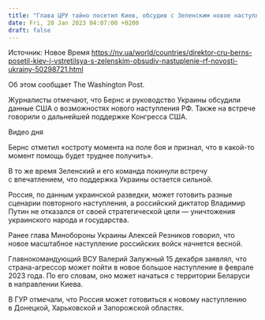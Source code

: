 ```yaml
---
title: "Глава ЦРУ тайно посетил Киев, обсудив с Зеленским новое наступление РФ и поддержку США — WP"
date: Fri, 20 Jan 2023 04:07:00 +0200
draft: false
---
```

Источник: Новое Время https://nv.ua/world/countries/direktor-cru-berns-posetil-kiev-i-vstretilsya-s-zelenskim-obsudiv-nastuplenie-rf-novosti-ukrainy-50298721.html


Об этом сообщает The Washington Post.

Журналисты отмечают, что Бернс и руководство Украины обсудили данные США о возможностях нового наступления РФ. Также на встрече говорили о дальнейшей поддержке Конгресса США.

  Видео дня   

Бернс отметил «остроту момента на поле боя и признал, что в какой-то момент помощь будет труднее получить».

В то же время Зеленский и его команда покинули встречу с впечатлением, что поддержка Украины остается сильной.

Россия, по данным украинской разведки, может готовить разные сценарии повторного наступления, а российский диктатор Владимир Путин не отказался от своей стратегической цели — уничтожения украинского народа и государства.

Ранее глава Минобороны Украины Алексей Резников говорил, что новое масштабное наступление российских войск начнется весной.

Главнокомандующий ВСУ Валерий Залужный 15 декабря заявлял, что страна-агрессор может пойти в новое большое наступление в феврале 2023 года. По его словам, оно может начаться с территории Беларуси в направлении Киева.

В ГУР отмечали, что Россия может готовиться к новому наступлению в Донецкой, Харьковской и Запорожской областях.
